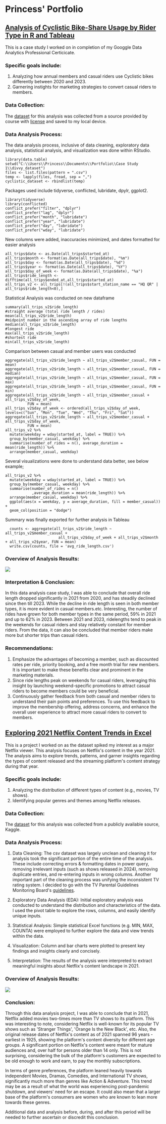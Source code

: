 # Princess' Portfolio

## [Analysis of Cyclistic Bike-Share Usage by Rider Type in R and Tableau](https://github.com/POsebi/padeniran_portfolio/blob/main/cyclistic2.R)

This is a case study I worked on in completion of my Googgle Data Analytics Professional Certicicate.

### Specific goals include:

1. Analyzing how annual members and casual riders use Cyclistic bikes differently between 2020 and 2023.
2. Garnering instights for marketing strategies to convert casual riders to members.

### Data Collection:

The [dataset](https://divvy-tripdata.s3.amazonaws.com/index.html) for this analysis was collected from a source provided by course with [license](https://divvybikes.com/data-license-agreement) and saved to my local device.

### Data Analysis Process:

The data analysis process, inclusive of data cleaning, exploratory data analysis, statistical analysis, and visualization was done within RStudio.

```
library(data.table)
setwd("C:\\Users\\Princess\\Documents\\Portfolio\\Case Study 1\\divvy_dataset")
files <- list.files(pattern = ".csv")
temp <- lapply(files, fread, sep = ",")
cyclistic_dataset <- rbindlist(temp)
```

Packages used include tidyverse, conflicted, lubridate, dpylr, ggplot2.

```
library(tidyverse)
library(conflicted)
conflict_prefer("filter", "dplyr")
conflict_prefer("lag", "dplyr")
conflict_prefer("month", "lubridate")
conflict_prefer("year", "lubridate")
conflict_prefer("day", "lubridate")
conflict_prefer("wday", "lubridate")
```

New columns were added, inaccuracies minimized, and dates formatted for easier analysis

```
all_trips$date <- as.Date(all_trips$started_at)
all_trips$month <- format(as.Date(all_trips$date), "%m")
all_trips$day <- format(as.Date(all_trips$date), "%d")
all_trips$year <- format(as.Date(all_trips$date), "%Y")
all_trips$day_of_week <- format(as.Date(all_trips$date), "%a")
all_trips$ride_length <- difftime(all_trips$ended_at,all_trips$started_at)
all_trips_v2 <- all_trips[!(all_trips$start_station_name == "HQ QR" | all_trips$ride_length<0),]
```

Statistical Analysis was conducted on new dataframe

```
summary(all_trips_v2$ride_length)
#straight average (total ride length / rides)
mean(all_trips_v2$ride_length) 
#midpoint number in the ascending array of ride lengths
median(all_trips_v2$ride_length) 
#longest ride
max(all_trips_v2$ride_length)
#shortest ride
min(all_trips_v2$ride_length)
```
Comparison between casual and member users was conducted
```
aggregate(all_trips_v2$ride_length ~ all_trips_v2$member_casual, FUN = mean)
aggregate(all_trips_v2$ride_length ~ all_trips_v2$member_casual, FUN = median)
aggregate(all_trips_v2$ride_length ~ all_trips_v2$member_casual, FUN = max)
aggregate(all_trips_v2$ride_length ~ all_trips_v2$member_casual, FUN = min)
aggregate(all_trips_v2$ride_length ~ all_trips_v2$member_casual + all_trips_v2$day_of_week,
          FUN = mean)
all_trips_v2$day_of_week <- ordered(all_trips_v2$day_of_week, levels=c("Sun", "Mon", "Tue", "Wed", "Thu", "Fri", "Sat"))
aggregate(all_trips_v2$ride_length ~ all_trips_v2$member_casual + all_trips_v2$day_of_week,
          FUN = mean)
all_trips_v2 %>%
  mutate(weekday = wday(started_at, label = TRUE)) %>%
  group_by(member_casual, weekday) %>% 
  summarise(number_of_rides = n(), average_duration = mean(ride_length)) %>%
  arrange(member_casual, weekday)
```

Several visualizations were done to understand data better, see below example;
```
all_trips_v2 %>%
  mutate(weekday = wday(started_at, label = TRUE)) %>%
  group_by(member_casual, weekday) %>%
  summarise(number_of_rides = n()
            ,average_duration = mean(ride_length)) %>%
  arrange(member_casual, weekday) %>%
  ggplot(aes(x = weekday, y = average_duration, fill = member_casual)) +
  geom_col(position = "dodge")
```

Summary was finally exported for further analysis in Tableau
```
  counts <- aggregate(all_trips_v2$ride_length ~ all_trips_v2$member_casual +
                        all_trips_v2$day_of_week + all_trips_v2$month + all_trips_v2$year, FUN = mean)
  write.csv(counts, file = 'avg_ride_length.csv')
```
### Overview of Analysis Results:

![](cyclistic_tableau.png)

### Interpretation & Conclusion:
In this data analysis case study, I was able to conclude that overall ride length dropped significantly in 2021 from 2020, and has steadily declined since then till 2023. While the decline in ride length is seen in both member types, it is more evident in casual members.etc. Interesting, the number of rides have grown for both member types in the same period, 59% in 2021 and up to 62% in 2023. Between 2021 and 2023, ridelengths tend to peak in the weekends for casual riders and stay relatively constant for member riders. From the data, it can also be concluded that member riders make more but shorter trips than casual riders.               

### Recommendations:

1. Emphasize the advantages of becoming a member, such as discounted rates per ride, priority booking, and a free month trial for new members. It is important to make these benefits clear and prominent in the marketing materials.
2. Since ride lengths peak on weekends for casual riders, leveraging this insight by launching weekend-specific promotions to attract casual riders to become members could be very beneficial.
3. Continuously gather feedback from both casual and member riders to understand their pain points and preferences. To use this feedback to improve the membership offering, address concerns, and enhance the overall user experience to attract more casual riders to convert to members.

## [Exploring 2021 Netflix Content Trends in Excel](https://github.com/POsebi/padeniran_portfolio/blob/main/2021_neflix_content_analysis.xlsx)

This is a project I worked on as the dataset spiked my interest as a major Netflix viewer. This analysis focuses on Netflix's content in the year 2021. The analysis aims to explore trends, patterns, and garner insights regarding the types of content released and the streaming platform's content strategy during that year.

### Specific goals include:

1. Analyzing the distribution of different types of content (e.g., movies, TV shows).
2. Identifying popular genres and themes among Netflix releases.

### Data Collection:

The [dataset](https://www.kaggle.com/datasets/rahulvyasm/netflix-movies-and-tv-shows) for this analysis was collected from a publicly available source, Kaggle.

### Data Analysis Process:

1. Data Cleaning: The csv dataset was largely unclean and cleaning it for analysis took the significant portion of the entire time of the analysis. These include correcting errors & formatting dates in power query, removing irrelevant inputs (such as shows released in 2024), removing duplicate entries, and re-entering inputs in wrong columns. Another important part of the cleaning process was unifying the inconsistent TV rating system. I decided to go with the TV Parental Guidelines Monitoring Board's [guidelines](http://www.tvguidelines.org/ratings.html).

2. Exploratory Data Analysis (EDA): Initial exploratory analysis was conducted to understand the distribution and characteristics of the data. I used the pivot table to explore the rows, columns, and easily identify unique inputs.

3. Statistical Analysis: Simple statistical Excel functions (e.g. MIN, MAX, COUNTA) were employed to further explore the data and view trends within the data.

4. Visualization: Column and bar charts were plotted to present key findings and insights clearly and concisely.

5. Interpretation: The results of the analysis were interpreted to extract meaningful insights about Netflix's content landscape in 2021.

### Overview of Analysis Results:

![](netflix_image.png)

### Conclusion:
Through this data analysis project, I was able to conclude that in 2021, Netflix added movies two-times more than TV shows to its platform. This was interesting to note, considering Netflix is well-known for its popular TV shows such as 'Stranger Things', 'Orange Is the New Black', etc. Also, the original release dates of Netflix's content as of 2021 spanned 96 years - earliest in 1925, showing the platform's content diversity for different age groups. A significant portion on Netflix's content were meant for mature audiences and, over half for persons older than 14 only. This is not surprising, considering the bulk of the platform's customers are expected to be old enough to work and earn, to pay the monthly subscriptions.

In terms of genre preferences, the platform leaned heavily towards independent Movies, Dramas, Comedies, and International TV shows, significantly much more than genres like Action & Adventure. This trend may be as a result of what the world was experiencing post-pandemic shutdown, and viewers' need for an escape. It could also mean that a larger base of the platform's consumers are women who are known to lean more towards these genres.

Additional data and analysis before, during, and after this period will be needed to further ascertain or discredit this conclusion.
